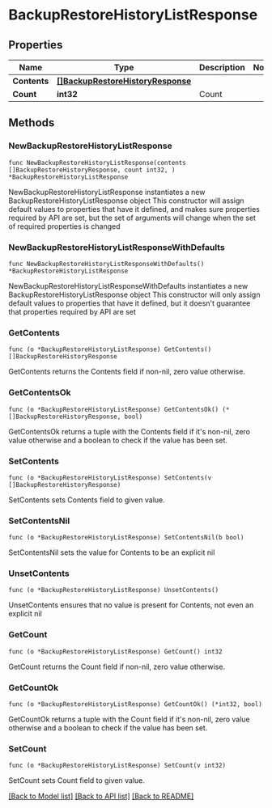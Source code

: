 # BackupRestoreHistoryListResponse

## Properties

Name | Type | Description | Notes
------------ | ------------- | ------------- | -------------
**Contents** | [**[]BackupRestoreHistoryResponse**](BackupRestoreHistoryResponse.md) |  | 
**Count** | **int32** | Count | 

## Methods

### NewBackupRestoreHistoryListResponse

`func NewBackupRestoreHistoryListResponse(contents []BackupRestoreHistoryResponse, count int32, ) *BackupRestoreHistoryListResponse`

NewBackupRestoreHistoryListResponse instantiates a new BackupRestoreHistoryListResponse object
This constructor will assign default values to properties that have it defined,
and makes sure properties required by API are set, but the set of arguments
will change when the set of required properties is changed

### NewBackupRestoreHistoryListResponseWithDefaults

`func NewBackupRestoreHistoryListResponseWithDefaults() *BackupRestoreHistoryListResponse`

NewBackupRestoreHistoryListResponseWithDefaults instantiates a new BackupRestoreHistoryListResponse object
This constructor will only assign default values to properties that have it defined,
but it doesn't guarantee that properties required by API are set

### GetContents

`func (o *BackupRestoreHistoryListResponse) GetContents() []BackupRestoreHistoryResponse`

GetContents returns the Contents field if non-nil, zero value otherwise.

### GetContentsOk

`func (o *BackupRestoreHistoryListResponse) GetContentsOk() (*[]BackupRestoreHistoryResponse, bool)`

GetContentsOk returns a tuple with the Contents field if it's non-nil, zero value otherwise
and a boolean to check if the value has been set.

### SetContents

`func (o *BackupRestoreHistoryListResponse) SetContents(v []BackupRestoreHistoryResponse)`

SetContents sets Contents field to given value.


### SetContentsNil

`func (o *BackupRestoreHistoryListResponse) SetContentsNil(b bool)`

 SetContentsNil sets the value for Contents to be an explicit nil

### UnsetContents
`func (o *BackupRestoreHistoryListResponse) UnsetContents()`

UnsetContents ensures that no value is present for Contents, not even an explicit nil
### GetCount

`func (o *BackupRestoreHistoryListResponse) GetCount() int32`

GetCount returns the Count field if non-nil, zero value otherwise.

### GetCountOk

`func (o *BackupRestoreHistoryListResponse) GetCountOk() (*int32, bool)`

GetCountOk returns a tuple with the Count field if it's non-nil, zero value otherwise
and a boolean to check if the value has been set.

### SetCount

`func (o *BackupRestoreHistoryListResponse) SetCount(v int32)`

SetCount sets Count field to given value.



[[Back to Model list]](../README.md#documentation-for-models) [[Back to API list]](../README.md#documentation-for-api-endpoints) [[Back to README]](../README.md)


